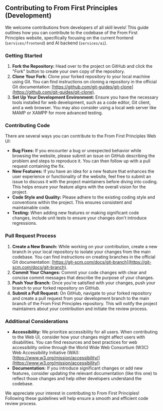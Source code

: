 ## Contributing to From First Principles (Development)

We welcome contributions from developers of all skill levels! This guide outlines how you can contribute to the codebase of the From First Principles website, specifically focusing on the current frontend (`services/frontend`) and AI backend (`services/ai`).

### Getting Started

1. **Fork the Repository:** Head over to the project on GitHub and click the "Fork" button to create your own copy of the repository.
2. **Clone Your Fork:** Clone your forked repository to your local machine using Git. You can find instructions on cloning a repository in the official Git documentation: [https://github.com/git-guides/git-clone](https://github.com/git-guides/git-clone).
3. **Set Up Your Development Environment:** Ensure you have the necessary tools installed for web development, such as a code editor, Git client, and a web browser. You may also consider using a local web server like MAMP or XAMPP for more advanced testing.

### Contributing Code

There are several ways you can contribute to the From First Principles Web UI:

*   **Bug Fixes:** If you encounter a bug or unexpected behavior while browsing the website, please submit an issue on GitHub describing the problem and steps to reproduce it. You can then follow up with a pull request containing the fix.
*   **New Features:** If you have an idea for a new feature that enhances the user experience or functionality of the website, feel free to submit an issue to discuss it with the project maintainers before diving into coding. This helps ensure your feature aligns with the overall vision for the project.
*   **Code Style and Quality:** Please adhere to the existing coding style and conventions within the project. This ensures consistent and maintainable code.
*   **Testing:** When adding new features or making significant code changes, include unit tests to ensure your changes don't introduce regressions.

### Pull Request Process

1. **Create a New Branch:** While working on your contribution, create a new branch in your local repository to isolate your changes from the main codebase. You can find instructions on creating branches in the official Git documentation: [https://git-scm.com/docs/git-branch](https://git-scm.com/docs/git-branch).
2. **Commit Your Changes:** Commit your code changes with clear and concise commit messages that describe the purpose of your changes.
3. **Push Your Branch:** Once you're satisfied with your changes, push your branch to your forked repository on GitHub.
4. **Submit a Pull Request:** On GitHub, navigate to your forked repository and create a pull request from your development branch to the main branch of the From First Principles repository. This will notify the project maintainers about your contribution and initiate the review process.

### Additional Considerations

*   **Accessibility:** We prioritize accessibility for all users. When contributing to the Web UI, consider how your changes might affect users with disabilities. You can find resources and best practices for web accessibility online through the World Wide Web Consortium (W3C) Web Accessibility Initiative (WAI): [https://www.w3.org/mission/accessibility/](https://www.w3.org/mission/accessibility/)
*   **Documentation:** If you introduce significant changes or add new features, consider updating the relevant documentation (like this one) to reflect those changes and help other developers understand the codebase.

We appreciate your interest in contributing to From First Principles! Following these guidelines will help ensure a smooth and efficient code review process.
